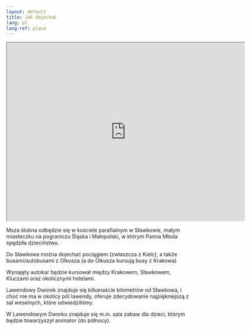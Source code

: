 ```yaml
---
layout: default
title: Jak dojechać
lang: pl
lang-ref: place
---
```


<div class="row">
  <div class="col-12 col-lg-7">
    <div class="embed-responsive embed-responsive-4by3 mb-3">
      <iframe class="embed-responsive-item" src="https://www.google.com/maps/d/embed?mid=1jzOgKXO6KpMJtOiK9IPUWrAftaBUyFbJ" width="640" height="480"></iframe>
    </div>
  </div>

  <div class="col-12 col-lg-5">
    <p>Msza ślubna odbędzie się w kościele parafialnym w Sławkowie, małym miasteczku na pograniczu Śląska i Małopolski, w którym Panna Młoda spędziła dzieciństwo.</p>
    <p>Do Sławkowa można dojechać pociągiem (zwłaszcza z Kielc), a także busami/autobusami z Olkusza (a do Olkusza kursują busy z Krakowa)</p>
    <p>Wynajęty autokar będzie kursował między Krakowem, Sławkowem, Kluczami oraz okolicznymi hotelami.</p>
    <p>Lawendowy Dworek znajduje się kilkanaście kilometrów od Sławkowa, i choć nie ma w okolicy pól lawendy, oferuje zdecydowanie najpiękniejszą z sal weselnych, które odwiedziliśmy.</p>
    <p>W Lawendowym Dworku znajduje się m.in. sala zabaw dla dzieci, którym będzie towarzyszył animator (do północy).</p>
  </div>
</div>
